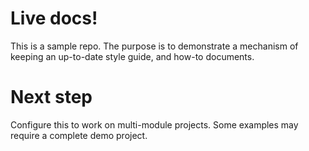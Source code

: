 # Live docs!

This is a sample repo. The purpose is to demonstrate a mechanism of keeping an up-to-date style guide, and how-to documents.

# Next step
Configure this to work on multi-module projects.
Some examples may require a complete demo project.